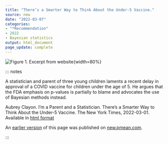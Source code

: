 ```yaml
---
title: "There’s a Smarter Way to Think About the Under-5 Vaccine."
source: new
date: "2022-03-07"
categories:
- "*Recommendation"
- 2022
- Bayesian statistics
output: html_document
page_update: complete
---
```


![Figure 1. Excerpt from website](http://www.pmean.com/new-images/22/smarter-way-01.png){width=80%}

::: notes

A statistician and parent of three young children laments a recent delay in approval of a COVID vaccine for children under the age of 5. He argues that the FDA emphasis on p-values is partially to blame and advocates the use of Bayesian methods instead.

Aubrey Clayon. I’m a Parent and a Statistician. There’s a Smarter Way to Think About the Under-5 Vaccine. The New York Times, 2022-03-01. Available in [html format][cla1]

[cla1]: https://www.nytimes.com/2022/03/01/opinion/under-5-vaccine.html

An [earlier version][sim2] of this page was published on [new.pmean.com][sim1].

[sim1]: http://new.pmean.com
[sim2]: http://new.pmean.com/smarter-way/

:::

